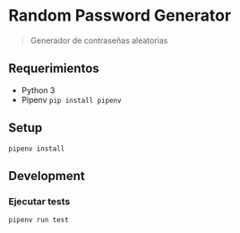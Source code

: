 # Random Password Generator
> Generador de contraseñas aleatorias

## Requerimientos

* Python 3
* Pipenv `pip install pipenv`


## Setup

```
pipenv install
```


## Development

### Ejecutar tests
```
pipenv run test
```
